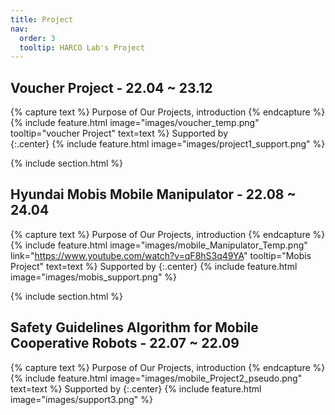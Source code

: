```yaml
---
title: Project
nav:
  order: 3
  tooltip: HARCO Lab's Project
---
```




## Voucher Project - 22.04 ~ 23.12  
{% capture text %}
Purpose of Our Projects, introduction<!-- 수정해야할 부분 -->
{% endcapture %}
{%
  include feature.html
  image="images/voucher_temp.png"
  tooltip="voucher Project"
  text=text
%}
Supported by  
{:.center}
{%
  include feature.html
  image="images/project1_support.png"
%}



<!-- {%
  include gallery.html
  style="square"

  image1="images/hexar.png"
  tooltip1="Hexar Humancare"

  image2="images/harc.png"
  tooltip2="harcolab"

  image3="images/kuka_innovation.png"
  tooltip3="After winning the KUKA INNOVATION AWARD 2018"
%} -->
  
  
{% include section.html %}


## Hyundai Mobis Mobile Manipulator - 22.08 ~ 24.04
{% capture text %}
Purpose of Our Projects, introduction<!-- 수정해야할 부분 -->
{% endcapture %}
{%
  include feature.html
  image="images/mobile_Manipulator_Temp.png"
  link="https://www.youtube.com/watch?v=qF8hS3q49YA"
  tooltip="Mobis Project"
  text=text
%}
Supported by 
{:.center}
{%
  include feature.html
  image="images/mobis_support.png"
%}

{% include section.html %}

## Safety Guidelines Algorithm for Mobile Cooperative Robots - 22.07 ~ 22.09
{% capture text %}
Purpose of Our Projects, introduction<!-- 수정해야할 부분 -->
{% endcapture %}
{%
  include feature.html
  image="images/mobile_Project2_pseudo.png"
  text=text
%}
Supported by 
{:.center}
{%
  include feature.html
  image="images/support3.png"
%}